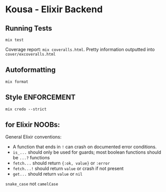 # Kousa - Elixir Backend

## Running Tests

`mix test`

Coverage report: `mix coveralls.html`.
Pretty information outputted into `cover/excoveralls.html`

## Autoformatting

`mix format`

## Style ENFORCEMENT

`mix credo --strict`

## for Elixir NOOBs:

General Elixir conventions:

- A function that ends in `!` can crash on documented error conditions.
- `is_...` should only be used for guards; most boolean functions should be
  `...?` functions
- `fetch...` should return `{:ok, value}` or `:error`
- `fetch...!` should return `value` or crash if not present
- `get...` should return `value` or `nil`

`snake_case` not `camelCase`
